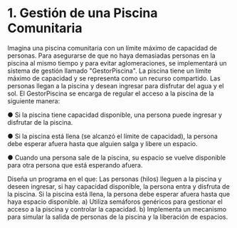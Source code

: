 # 1. Gestión de una Piscina Comunitaria

Imagina una piscina comunitaria con un límite máximo de capacidad de personas. Para
asegurarse de que no haya demasiadas personas en la piscina al mismo tiempo y para
evitar aglomeraciones, se implementará un sistema de gestión llamado "GestorPiscina".
La piscina tiene un límite máximo de capacidad y se representa como un recurso
compartido. Las personas llegan a la piscina y desean ingresar para disfrutar del agua y el
sol. El GestorPiscina se encarga de regular el acceso a la piscina de la siguiente manera:

● Si la piscina tiene capacidad disponible, una persona puede ingresar y disfrutar de la
piscina.

● Si la piscina está llena (se alcanzó el límite de capacidad), la persona debe esperar
afuera hasta que alguien salga y libere un espacio.

● Cuando una persona sale de la piscina, su espacio se vuelve disponible para otra
persona que está esperando afuera.

Diseña un programa en el que:
Las personas (hilos) lleguen a la piscina y deseen ingresar, si hay capacidad disponible, la
persona entra y disfruta de la piscina. Si la piscina está llena, la persona debe esperar
afuera hasta que haya espacio disponible.
a) Utiliza semáforos genéricos para gestionar el acceso a la piscina y controlar la
capacidad.
b) Implementa un mecanismo para simular la salida de personas de la piscina y la
liberación de espacios.
